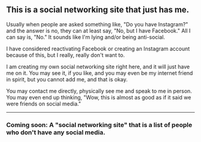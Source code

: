 ## This is a social networking site that just has me.

Usually when people are asked something like, "Do you have Instagram?" and the answer is no, they can at least say, "No, but I have Facebook." All I can say is, "No." It sounds like I'm lying and/or being anti-social.

I have considered reactivating Facebook or creating an Instagram account because of this, but I really, really don't want to.

I am creating my own social networking site right here, and it will just have me on it. You may see it, if you like, and you may even be my internet friend in spirit, but you cannot add me, and that is okay.

You may contact me directly, physically see me and speak to me in person. You may even end up thinking, "Wow, this is almost as good as if it said we were friends on social media."

---

### Coming soon: A "social networking site" that is a list of people who don't have any social media.